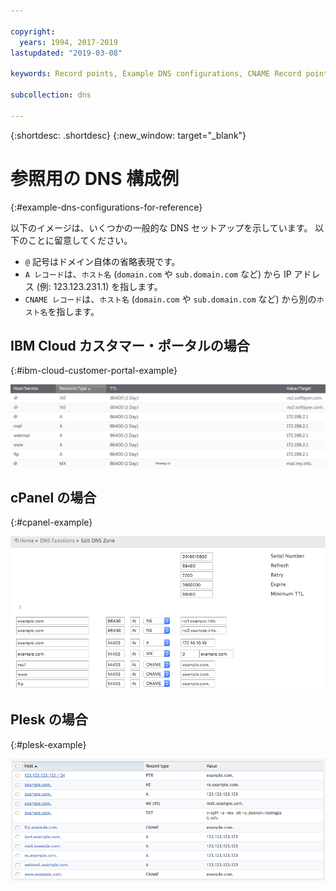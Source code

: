 ```yaml
---

copyright:
  years: 1994, 2017-2019
lastupdated: "2019-03-08"

keywords: Record points, Example DNS configurations, CNAME Record points

subcollection: dns

---
```


{:shortdesc: .shortdesc}
{:new_window: target="_blank"}

# 参照用の DNS 構成例
{:#example-dns-configurations-for-reference}

以下のイメージは、いくつかの一般的な DNS セットアップを示しています。 以下のことに留意してください。

 * `@` 記号はドメイン自体の省略表現です。
 * `A レコード`は、`ホスト名` (`domain.com` や `sub.domain.com` など) から IP アドレス (例: 123.123.231.1) を指します。
 * `CNAME レコード`は、`ホスト名` (`domain.com` や `sub.domain.com` など) から別の`ホスト名`を指します。

## IBM Cloud カスタマー・ポータルの場合
{:#ibm-cloud-customer-portal-example}

![図 1: IBM カスタマー・ポータル DNS ゾーンの例](images/dns1.png)


## cPanel の場合
{:#cpanel-example}

![図 2: cPanel DNS ゾーンの例](images/cpaneldns.png)


## Plesk の場合
{:#plesk-example}

![図 3: Plesk DNS の例](images/plesk2dns.png)
